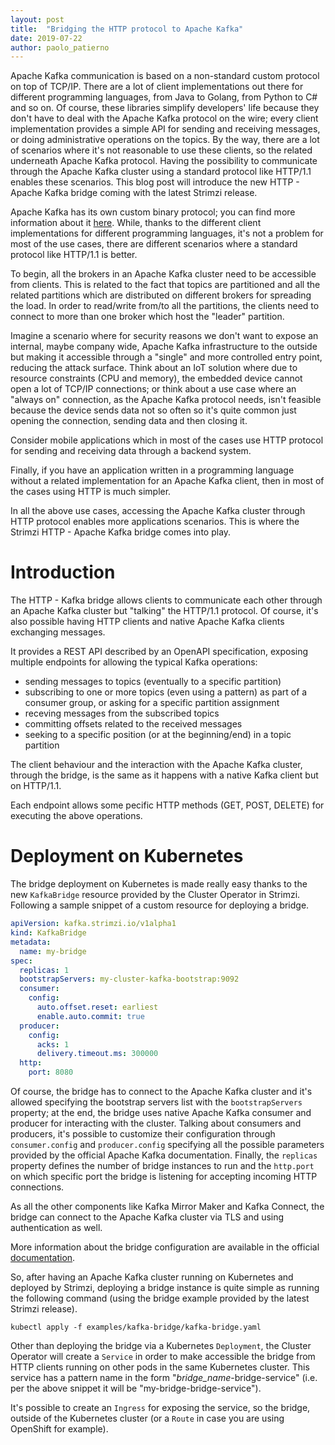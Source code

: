 ```yaml
---
layout: post
title:  "Bridging the HTTP protocol to Apache Kafka"
date: 2019-07-22
author: paolo_patierno
---
```


Apache Kafka communication is based on a non-standard custom protocol on top of TCP/IP.
There are a lot of client implementations out there for different programming languages, from Java to Golang, from Python to C# and so on.
Of course, these libraries simplify developers' life because they don't have to deal with the Apache Kafka protocol on the wire; every client implementation provides a simple API for sending and receiving messages, or doing administrative operations on the topics.
By the way, there are a lot of scenarios where it's not reasonable to use these clients, so the related underneath Apache Kafka protocol.
Having the possibility to communicate through the Apache Kafka cluster using a standard protocol like HTTP/1.1 enables these scenarios.
This blog post will introduce the new HTTP - Apache Kafka bridge coming with the latest Strimzi release.

<!--more-->

Apache Kafka has its own custom binary protocol; you can find more information about it [here](https://kafka.apache.org/protocol).
While, thanks to the different client implementations for different programming languages, it's not a problem for most of the use cases, there are different scenarios where a standard protocol like HTTP/1.1 is better.

To begin, all the brokers in an Apache Kafka cluster need to be accessible from clients.
This is related to the fact that topics are partitioned and all the related partitions which are distributed on different brokers for spreading the load.
In order to read/write from/to all the partitions, the clients need to connect to more than one broker which host the "leader" partition.

Imagine a scenario where for security reasons we don't want to expose an internal, maybe company wide, Apache Kafka infrastructure to the outside but making it accessible through a "single" and more controlled entry point, reducing the attack surface.
Think about an IoT solution where due to resource constraints (CPU and memory), the embedded device cannot open a lot of TCP/IP connections; or think about a use case where an "always on" connection, as the Apache Kafka protocol needs, isn't feasible because the device sends data not so often so it's quite common just opening the connection, sending data and then closing it.

Consider mobile applications which in most of the cases use HTTP protocol for sending and receiving data through a backend system.

Finally, if you have an application written in a programming language without a related implementation for an Apache Kafka client, then in most of the cases using HTTP is much simpler.

In all the above use cases, accessing the Apache Kafka cluster through HTTP protocol enables more applications scenarios.
This is where the Strimzi HTTP - Apache Kafka bridge comes into play.

# Introduction

The HTTP - Kafka bridge allows clients to communicate each other through an Apache Kafka cluster but "talking" the HTTP/1.1 protocol.
Of course, it's also possible having HTTP clients and native Apache Kafka clients exchanging messages.

It provides a REST API described by an OpenAPI specification, exposing multiple endpoints for allowing the typical Kafka operations:

* sending messages to topics (eventually to a specific partition)
* subscribing to one or more topics (even using a pattern) as part of a consumer group, or asking for a specific partition assignment
* receving messages from the subscribed topics
* committing offsets related to the received messages
* seeking to a specific position (or at the beginning/end) in a topic partition

The client behaviour and the interaction with the Apache Kafka cluster, through the bridge, is the same as it happens with a native Kafka client but on HTTP/1.1.

Each endpoint allows some pecific HTTP methods (GET, POST, DELETE) for executing the above operations.

# Deployment on Kubernetes

The bridge deployment on Kubernetes is made really easy thanks to the new `KafkaBridge` resource provided by the Cluster Operator in Strimzi.
Following a sample snippet of a custom resource for deploying a bridge.

```yaml
apiVersion: kafka.strimzi.io/v1alpha1
kind: KafkaBridge
metadata:
  name: my-bridge
spec:
  replicas: 1
  bootstrapServers: my-cluster-kafka-bootstrap:9092
  consumer:
    config:
      auto.offset.reset: earliest
      enable.auto.commit: true
  producer:
    config:
      acks: 1
      delivery.timeout.ms: 300000    
  http:
    port: 8080
```

Of course, the bridge has to connect to the Apache Kafka cluster and it's allowed specifying the bootstrap servers list with the `bootstrapServers` property; at the end, the bridge uses native Apache Kafka consumer and producer for interacting with the cluster.
Talking about consumers and producers, it's possible to customize their configuration through `consumer.config` and `producer.config` specifying all the possible parameters provided by the official Apache Kafka documentation.
Finally, the `replicas` property defines the number of bridge instances to run and the `http.port` on which specific port the bridge is listening for accepting incoming HTTP connections.

As all the other components like Kafka Mirror Maker and Kafka Connect, the bridge can connect to the Apache Kafka cluster via TLS and using authentication as well.

More information about the bridge configuration are available in the official [documentation](https://strimzi.io/docs/latest/#assembly-deployment-configuration-kafka-bridge-str).

So, after having an Apache Kafka cluster running on Kubernetes and deployed by Strimzi, deploying a bridge instance is quite simple as running the following command (using the bridge example provided by the latest Strimzi release).

```shell
kubectl apply -f examples/kafka-bridge/kafka-bridge.yaml
```

Other than deploying the bridge via a Kubernetes `Deployment`, the Cluster Operator will create a `Service` in order to make accessible the bridge from HTTP clients running on other pods in the same Kubernetes cluster.
This service has a pattern name in the form "_bridge_name_-bridge-service" (i.e. per the above snippet it will be "my-bridge-bridge-service").

It's possible to create an `Ingress` for exposing the service, so the bridge, outside of the Kubernetes cluster (or a `Route` in case you are using OpenShift for example).